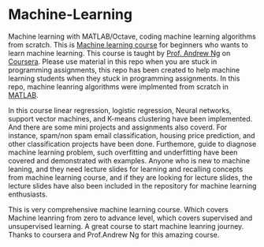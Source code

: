 # Machine-Learning
Machine learning with MATLAB/Octave, coding machine learning algorithms from scratch. This is [Machine learning course](https://www.coursera.org/learn/machine-learning?) for beginners who wants to learn machine learning. This course is taught by [Prof. Andrew Ng](https://en.wikipedia.org/wiki/Andrew_Ng) on [Coursera](coursera.org). Please use material in this repo when you are stuck in programming assignments, this repo has been created to help machine learning students when they stuck in programming assignments. In this repo, machine leanring algorithms were implmented from scratch in [MATLAB](https://www.mathworks.com/products/matlab.html).

In this course linear regression, logistic regression, Neural networks, support vector machines, and K-means clustering have been implemented. And there are some mini projects and assignments also coverd. For instance, spam/non spam email classification, housing price prediction, and other classification projects have been done. Furthemore, guide to diagnose machine learning problem, such overfitting and underfitting have been covered and demonstrated with examples. Anyone who is new to machine leaning, and they need lecture slides for learning and recalling concepts from machine learning course, and if they are looking for lecture slides, the lecture slides have also been included in the repository for machine learning enthusiasts.

This is very comprehensive machine learning course. Which covers Machine leanring from zero to advance level, which covers supervised and unsupervised learning. A great course to start machine leanring journey. Thanks to coursera and Prof.Andrew Ng for this amazing course.
